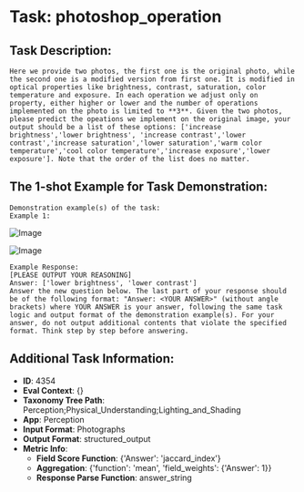 # Task: photoshop_operation

## Task Description:

```
Here we provide two photos, the first one is the original photo, while the second one is a modified version from first one. It is modified in optical properties like brightness, contrast, saturation, color temperature and exposure. In each operation we adjust only on property, either higher or lower and the number of operations implemented on the photo is limited to **3**. Given the two photos, please predict the opeations we implement on the original image, your output should be a list of these options: ['increase brightness','lower brightness', 'increase contrast','lower contrast','increase saturation','lower saturation','warm color temperature','cool color temperature','increase exposure','lower exposure']. Note that the order of the list does no matter.
```

## The 1-shot Example for Task Demonstration:

```
Demonstration example(s) of the task:
Example 1:
```

![Image](1.png)

![Image](1t.png)

```
Example Response:
[PLEASE OUTPUT YOUR REASONING]
Answer: ['lower brightness', 'lower contrast']
Answer the new question below. The last part of your response should be of the following format: "Answer: <YOUR ANSWER>" (without angle brackets) where YOUR ANSWER is your answer, following the same task logic and output format of the demonstration example(s). For your answer, do not output additional contents that violate the specified format. Think step by step before answering.
```

## Additional Task Information:

- **ID**: 4354
- **Eval Context**: {}
- **Taxonomy Tree Path**: Perception;Physical_Understanding;Lighting_and_Shading
- **App**: Perception
- **Input Format**: Photographs
- **Output Format**: structured_output
- **Metric Info**:
  - **Field Score Function**: {'Answer': 'jaccard_index'}
  - **Aggregation**: {'function': 'mean', 'field_weights': {'Answer': 1}}
  - **Response Parse Function**: answer_string
